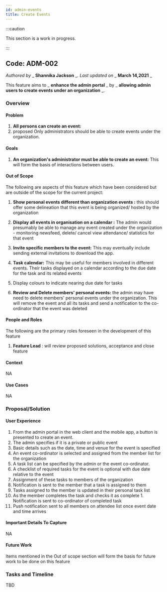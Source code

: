 ```yaml
---
id: admin-events
title: Create Events
---
```


:::caution

This section is a work in progress.

:::

## Code: ADM-002
_Authored by_ _ **Shannika Jackson** __. Last updated on_ _ **March 14,2021** _

This feature aims to _ **enhance the admin portal** _ by _ **allowing admin users to create events under an organization** _.

### Overview

#### Problem

1. **All persons can create an event:**
  1. proposed Only administrators should be able to create events under the organization.

#### Goals

1. **An organization&#39;s administrator must be able to create an event:** This will form the basis of interactions between users.

#### Out of Scope

The following are aspects of this feature which have been considered but are outside of the scope for the current project:

1. **Show personal events different than organization events :** this should offer some delineation that this event is being organized/ hosted by the organization
2. **Display all events in organisation on a calendar :** The admin would presumably be able to manage any event created under the organization - monitoring newsfeed, delete/ cancel view attendance/ statistics for that event
3. **Invite specific members to the event:** This may eventually include sending external invitations to download the app.

1. **Task calendar:** This may be useful for members involved in different events. Their tasks displayed on a calendar according to the due date for the task and its related events
  1. Display colours to indicate nearing due date for tasks
2. **Review and Delete members&#39; personal events:** the admin may have need to delete members&#39; personal events under the organization. This will remove the event and all its tasks and send a notification to the co-ordinator that the event was deleted

#### People and Roles

The following are the primary roles foreseen in the development of this feature

1. **Feature Lead** : will review proposed solutions, acceptance and close feature

#### Context

NA

#### Use Cases

NA

### Proposal/Solution

#### User Experience

1. From the admin portal in the web client and the mobile app, a button is presented to create an event.
2. The admin specifies if it is a private or public event
3. Basic details such as the date, time and venue for the event is specified
4. An event co-ordinator is selected and assigned from the member list for the organization
  1. A task list can be specified by the admin or the event co-ordinator.
5. A checklist of required tasks for the event is optional with due date relative to the event
  1. Assignment of these tasks to members of the organization
  2. Notification is sent to the member that a task is assigned to them
  3. Tasks assigned to the member is updated in their personal task list
  4. As the member completes the task and checks it as complete
    1. Notification is sent to co-ordinator of completed task
6. Push notification sent to all members on attendee list once event date and time arrives

#### Important Details To Capture

NA

#### Future Work

Items mentioned in the Out of scope section will form the basis for future work to be done on this feature

### Tasks and Timeline

TBD